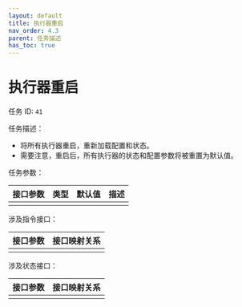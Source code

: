 ```yaml
---
layout: default
title: 执行器重启
nav_order: 4.3
parent: 任务描述
has_toc: true
---
```


# 执行器重启

任务 ID: `41`

任务描述：

- 将所有执行器重启，重新加载配置和状态。
- 需要注意，重启后，所有执行器的状态和配置参数将被重置为默认值。

任务参数：

| 接口参数 | 类型 | 默认值 | 描述 |
|------|----|-----|----|
|      |    |     |    |

涉及指令接口：

| 接口参数 | 接口映射关系 |
|------|--------|
|      |        |

涉及状态接口：

| 接口参数 | 接口映射关系 |
|------|--------|
|      |        |
